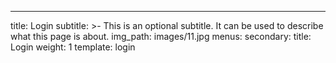 ---
title: Login
subtitle: >-
  This is an optional subtitle. It can be used to describe what this page is
  about.
img_path: images/11.jpg
menus:
  secondary:
    title: Login
    weight: 1
template: login